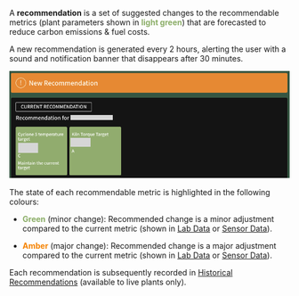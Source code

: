 A **recommendation** is a set of suggested changes to the recommendable metrics (plant parameters shown in <span style="color:#8aad66; font-weight:bold">light green</span>) that are forecasted to reduce carbon emissions & fuel costs.

A new recommendation is generated every 2 hours, alerting the user with a sound and notification banner that disappears after 30 minutes.

![New Recommendation](../_assets/media/screenshots/today/new-recommendation.png)

The state of each recommendable metric is highlighted in the following colours:

- <span style="color:#8aad66; font-weight:bold">Green</span> (minor change): Recommended change is a minor adjustment compared to the current metric (shown in [Lab Data](lab_data.md) or [Sensor Data](sensor_data.md)).

- <span style="color:#F58302; font-weight:bold">Amber</span> (major change): Recommended change is a major adjustment compared to the current metric (shown in [Lab Data](lab_data.md) or [Sensor Data](sensor_data.md)).   

Each recommendation is subsequently recorded in [Historical Recommendations](historical_recommendations.md) (available to live plants only).